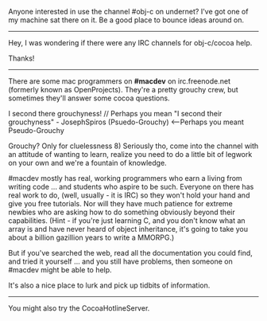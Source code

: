 Anyone interested in use the channel #obj-c on undernet? I've got one of my machine sat there on it. Be a good place to bounce ideas around on.

----

Hey, I was wondering if there were any IRC channels for obj-c/cocoa help.

Thanks!

----

There are some mac programmers on **#macdev** on irc.freenode.net (formerly known as OpenProjects).  They're a pretty grouchy crew, but sometimes they'll answer some cocoa questions.

I second there grouchyness! // Perhaps you mean "I second their grouchyness" - JosephSpiros (Psuedo-Grouchy) <--Perhaps you meant Pseudo-Grouchy

Grouchy? Only for cluelessness 8) Seriously tho, come into the channel with an attitude of wanting to learn, realize you need to do a little bit of legwork on your own and we're a fountain of knowledge.

#macdev mostly has real, working programmers who earn a living from writing code ... and students who aspire to be such. Everyone on there has real work to do, (well, usually - it is IRC) so they won't hold your hand and give you free tutorials. Nor will they have much patience for extreme newbies who are asking how to do something obviously beyond their capabilities. (Hint - if you're just learning C, and you don't know what an array is and have never heard of object inheritance, it's going to take you about a billion gazillion years to write a MMORPG.)

But if you've searched the web, read all the documentation you could find, and tried it yourself ... and you still have problems, then someone on #macdev might be able to help.

It's also a nice place to lurk and pick up tidbits of information.

----

You might also try the CocoaHotlineServer.
